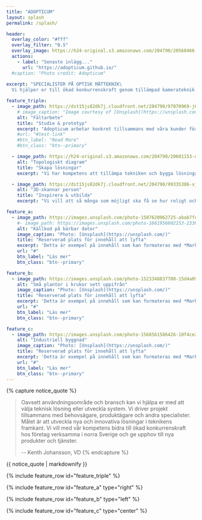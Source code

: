 ```yaml
---
title: "ADOPTICUM"
layout: splash
permalink: /splash/

header:
  overlay_color: "#fff"
  overlay_filter: "0.5"
  overlay_image: https://h24-original.s3.amazonaws.com/204790/20568466-QhrEw.jpg
  actions:
    - label: "Senaste inlägg..."
      url: "https://adopticum.github.io/"
  #caption: "Photo credit: Adopticum"
 
excerpt: "SPECIALISTER PÅ OPTISK MÄTTEKNIK\
  Vi hjälper er till ökad konkurrenskraft genom tillämpad kamerateknik."

feature_triple:
  - image_path: https://dst15js82dk7j.cloudfront.net/204790/97070969-j6NMI.jpg
    # image_caption: "Image courtesy of [Unsplash](https://unsplash.com/)"
    alt: "Fältarbete"
    title: "Studie & prototyp"
    excerpt: "Adopticum arbetar konkret tillsammans med våra kunder för att hitta lösningar."
    #url: "#test-link"
    #btn_label: "Read More"
    #btn_class: "btn--primary"

  - image_path: https://h24-original.s3.amazonaws.com/204790/20601153-qr1Ht.jpg
    alt: "Topologiskt diagram"
    title: "Skapa lösningar"
    excerpt: "Vi har kompetens att tillämpa tekniken och bygga lösningar som fungerar."

  - image_path: https://dst15js82dk7j.cloudfront.net/204790/99335386-xjICV.jpg
    alt: "3D-skannar person"
    title: "Inspirera & utbilda"
    excerpt: "Vi vill att så många som möjligt ska få se hur roligt och givande teknik kan vara."

feature_a:
  - image_path: https://images.unsplash.com/photo-1587620962725-abab7fe55159
    #- image_path: https://images.unsplash.com/photo-1661956602153-23384936a1d3
    alt: "Källkod på bärbar dator"
    image_caption: "Photo: [Unsplash](https://unsplash.com/)"
    title: "Reserverad plats för innehåll att lyfta"
    excerpt: 'Detta är exempel på innehåll som kan formateras med *Markdown*. Justera bild till vänster med `type="right"`'
    url: "#"
    btn_label: "Läs mer"
    btn_class: "btn--primary"

feature_b:
  - image_path: https://images.unsplash.com/photo-1523348837708-15d4a09cfac2
    alt: "Små plantor i krukor sett uppifrån"
    image_caption: "Photo: [Unsplash](https://unsplash.com/)"
    title: "Reserverad plats för innehåll att lyfta"
    excerpt: 'Detta är exempel på innehåll som kan formateras med *Markdown*. Justera bild till vänster med `type="left"`'
    url: "#"
    btn_label: "Läs mer"
    btn_class: "btn--primary"

feature_c:
  - image_path: https://images.unsplash.com/photo-1568561586426-10f4ce2dafc5
    alt: "Industriell byggnad"
    image_caption: "Photo: [Unsplash](https://unsplash.com/)"
    title: "Reserverad plats för innehåll att lyfta"
    excerpt: 'Detta är exempel på innehåll som kan formateras med *Markdown*. Justera bild till vänster med `type="center"`'
    url: "#"
    btn_label: "Läs mer"
    btn_class: "btn--primary"
---
```


{% capture notice_quote %}
> Oavsett användningsområde och bransch kan vi hjälpa er med att välja teknisk lösning eller utveckla system. 
> Vi driver projekt tillsammans med behovsägare, produktägare och andra specialister. 
> Målet är att utveckla nya och innovativa lösningar i teknikens framkant. 
> Vi vill med vår kompetens bidra till ökad konkurrenskraft hos företag verksamma i norra Sverige och ge upphov till nya produkter och tjänster.
>
> -- Kenth Johansson, VD
{% endcapture %}

<div class="notice__info">{{ notice_quote | markdownify }}</div>

{% include feature_row id="feature_triple" %}

{% include feature_row id="feature_a" type="right" %}

{% include feature_row id="feature_b" type="left" %}

{% include feature_row id="feature_c" type="center" %}


